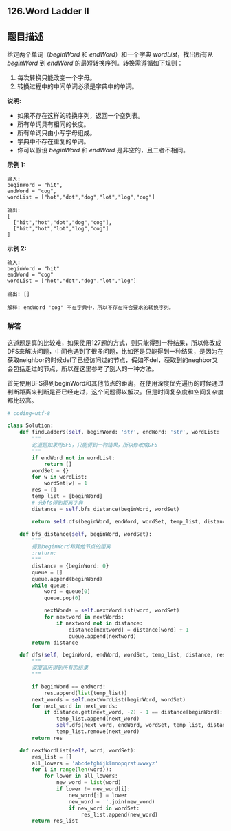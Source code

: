 ## 126.Word Ladder II

## 题目描述

给定两个单词（*beginWord* 和 *endWord*）和一个字典 *wordList*，找出所有从 *beginWord* 到 *endWord* 的最短转换序列。转换需遵循如下规则：

1. 每次转换只能改变一个字母。
2. 转换过程中的中间单词必须是字典中的单词。

**说明:**

- 如果不存在这样的转换序列，返回一个空列表。
- 所有单词具有相同的长度。
- 所有单词只由小写字母组成。
- 字典中不存在重复的单词。
- 你可以假设 *beginWord* 和 *endWord* 是非空的，且二者不相同。

**示例 1:**

```
输入:
beginWord = "hit",
endWord = "cog",
wordList = ["hot","dot","dog","lot","log","cog"]

输出:
[
  ["hit","hot","dot","dog","cog"],
  ["hit","hot","lot","log","cog"]
]
```

**示例 2:**

```
输入:
beginWord = "hit"
endWord = "cog"
wordList = ["hot","dot","dog","lot","log"]

输出: []

解释: endWord "cog" 不在字典中，所以不存在符合要求的转换序列。
```



### 解答

​	这道题是真的比较难，如果使用127题的方式，则只能得到一种结果，所以修改成DFS来解决问题，中间也遇到了很多问题，比如还是只能得到一种结果，是因为在获取neighbor的时候del了已经访问过的节点，假如不del，获取到的neghbor又会包括走过的节点，所以在这里参考了别人的一种方法。

​	首先使用BFS得到beginWord和其他节点的距离，在使用深度优先遍历的时候通过判断距离来判断是否已经走过，这个问题得以解决。但是时间复杂度和空间复杂度都比较高。

```python
# coding=utf-8

class Solution:
    def findLadders(self, beginWord: 'str', endWord: 'str', wordList: 'List[str]') -> 'List[List[str]]':
        """
        这道题如果用BFS，只能得到一种结果，所以修改成DFS
        """
        if endWord not in wordList:
            return []
        wordSet = {}
        for w in wordList:
            wordSet[w] = 1
        res = []
        temp_list = [beginWord]
        # 先bfs得到距离字典
        distance = self.bfs_distance(beginWord, wordSet)

        return self.dfs(beginWord, endWord, wordSet, temp_list, distance, res)

    def bfs_distance(self, beginWord, wordSet):
        """
        得到beginWord和其他节点的距离
        :return:
        """
        distance = {beginWord: 0}
        queue = []
        queue.append(beginWord)
        while queue:
            word = queue[0]
            queue.pop(0)

            nextWords = self.nextWordList(word, wordSet)
            for nextword in nextWords:
                if nextword not in distance:
                    distance[nextword] = distance[word] + 1
                    queue.append(nextword)
        return distance

    def dfs(self, beginWord, endWord, wordSet, temp_list, distance, res):
        """
        深度遍历得到所有的结果
        """

        if beginWord == endWord:
            res.append(list(temp_list))
        next_words = self.nextWordList(beginWord, wordSet)
        for next_word in next_words:
            if distance.get(next_word, -2) - 1 == distance[beginWord]:
                temp_list.append(next_word)
                self.dfs(next_word, endWord, wordSet, temp_list, distance, res)
                temp_list.remove(next_word)
        return res

    def nextWordList(self, word, wordSet):
        res_list = []
        all_lowers = 'abcdefghijklmnopqrstuvwxyz'
        for i in range(len(word)):
            for lower in all_lowers:
                new_word = list(word)
                if lower != new_word[i]:
                    new_word[i] = lower
                    new_word = ''.join(new_word)
                    if new_word in wordSet:
                        res_list.append(new_word)
        return res_list
```

